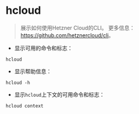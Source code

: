 # hcloud

> 展示如何使用Hetzner Cloud的CLI。
> 更多信息：<https://github.com/hetznercloud/cli>。

- 显示可用的命令和标志：

`hcloud`

- 显示帮助信息：

`hcloud -h`

- 显示`hcloud`上下文的可用命令和标志：

`hcloud context`